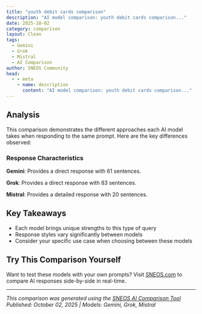 ```yaml
---
title: "youth debit cards comparison"
description: "AI model comparison: youth debit cards comparison..."
date: 2025-10-02
category: comparison
layout: Clean
tags:
  - Gemini
  - Grok
  - Mistral
  - AI Comparison
author: SNEOS Community
head:
  - - meta
    - name: description
      content: "AI model comparison: youth debit cards comparison..."
---
```


<ChatComparison
  title="youth debit cards comparison"
  prompt="youth debit cards comparison"
  :responses='{"Gemini": "Okay, let\u0027s compare youth debit cards. To give you the best comparison, I need a little more information about what you\u0027re looking for. However, I can provide a general overview of common factors and popular card options:\n\n**Factors to Consider When Choosing a Youth Debit Card:**\n\n* **Age Requirements:** What is the minimum age to get the card? Some are available as young as 6, while others start around 13.\n\n* **Fees:**\n * **Monthly Fees:** Many cards are moving away from monthly fees, but it\u0027s still something to check.\n * **ATM Fees:** Are there fees for using ATMs outside of the network?\n * **Overdraft Fees:** Crucially, many youth debit cards *do not* allow overdrafts, which can be a major benefit. Check if the card allows overdraft and associated fees.\n * **Foreign Transaction Fees:** Relevant if the card will be used internationally.\n * **Replacement Card Fees:**\n\n* **Spending Limits:** Daily or monthly spending limits are common and can help manage finances. Consider ATM withdrawal limits as well.\n\n* **Parental Controls:** This is a HUGE factor. Look for features like:\n * **Spending Limits:** Set daily, weekly, or monthly limits.\n * **Spending Categories:** Restrict spending at certain types of merchants (e.g., fast food, online gaming).\n * **Location Tracking:** Some apps allow you to see where the card is being used.\n * **Real-time Notifications:** Receive alerts when the card is used.\n * **Card Lock/Unlock:** The ability to instantly lock the card if it\u0027s lost or stolen.\n * **Transaction Monitoring:** View all transactions and account balances.\n * **Allowance Automation:** Set up recurring allowance payments.\n * **Chores \u0026 Rewards:** Some apps integrate chore tracking and allow you to reward kids for completing tasks.\n\n* **Educational Features:** Some cards and apps include tools to teach kids about budgeting, saving, and investing.\n\n* **FDIC Insurance:** Make sure the card is FDIC-insured (or equivalent coverage for credit unions). This protects your money up to $250,000 per depositor, per insured bank.\n\n* **Mobile App:** The app is the central hub for managing the card, so it should be user-friendly and feature-rich. Consider both the parent\u0027s and the child\u0027s perspectives when evaluating the app.\n\n* **Security:** Look for cards with strong security features, like fraud monitoring and the ability to easily report a lost or stolen card.\n\n* **Reload Options:** How easy is it to add money to the card? Options include:\n * Bank transfer\n * Debit card transfer\n * Direct deposit (if the child has a job)\n * Cash reload at retail locations (may incur fees)\n\n* **Customer Support:** How easy is it to get help if you have a problem?\n\n**Popular Youth Debit Card Options (General Overview):**\n\n* **Greenlight:** One of the most popular options. Strong parental controls, educational features, chore tracking, and investment options (for older teens with parental approval). Subscription fee.\n\n* **BusyKid:** Focuses on chore tracking and allowance automation. Kids can earn, save, share, and invest. Subscription fee.\n\n* **GoHenry:** Solid parental controls, spending limits, and real-time notifications. Customizable cards. Subscription fee.\n\n* **Step:** Combines a secured credit card (for building credit) with a spending account. No interest or fees. Requires a parent or guardian to be a co-signer.\n\n* **Chase First Banking:** Designed for Chase customers. Good parental controls and no monthly fee. Requires a linked Chase checking account.\n\n* **Capital One MONEY Teen Checking Account:** Good for teens and pre-teens. No monthly fee, and it earns interest. Requires a parent or guardian to be a co-signer.\n\n* **Copper:** Debit card and app designed to teach teens about money. Parental controls and educational resources.\n\n* **Akouba:** Debit card and app to help kids and teens manage their finances. Parents can set spending limits, track spending and set tasks to earn money.\n\n**Comparison Table (General - Specifics Will Vary):**\n\n| Feature | Greenlight | BusyKid | GoHenry | Step | Chase First Banking | Capital One MONEY | Copper | Akouba |\n|-----------------------|-------------------|-------------------|-------------------|--------------------|----------------------|----------------------|--------------------|--------------------|\n| **Monthly Fee** | Yes | Yes | Yes | No | No | No | Possible | Possible |\n| **Parental Controls** | Excellent | Good | Excellent | Good | Good | Good | Good | Good |\n| **Age Range** | Varies | Varies | Varies | Varies | Varies | Varies | Varies | Varies |\n| **Educational Tools** | Yes | Yes | Yes | Limited | Limited | Limited | Yes | Yes |\n| **Chores/Allowance** | Yes | Yes | Yes | No | No | No | Possible | Yes |\n| **Investment Options**| Yes (Higher Tier)| Yes | No | No | No | No | No | No |\n\n**To give you a more tailored recommendation, please tell me:**\n\n* **What is the age(s) of the child(ren) who will be using the card?**\n* **What are your most important priorities in a youth debit card (e.g., low fees, strong parental controls, educational features)?**\n* **Do you already bank with a particular institution (e.g., Chase, Capital One)?**\n* **Are you interested in investment options for older teens?**\n\nOnce I have this information, I can provide a more detailed and relevant comparison.\n", "Grok": "Comparing youth debit cards can help parents and young users choose the best option based on features, fees, parental controls, and educational tools. Youth debit cards are typically designed for children and teens under 18, often linked to a parent\u2019s account, and aim to teach financial responsibility. Below is a comparison of some popular youth debit cards in the U.S. and their key features. Note that offerings can vary by region and may change over time, so always check the latest terms on the provider\u0027s website. I\u2019ll focus on widely recognized options like Greenlight, GoHenry, Current, and Step.\n\n### 1. Greenlight\n- **Target Age**: 8-18 years\n- **Monthly Fee**: $4.99-$14.98 (depending on plan; Greenlight Core is $4.99, Greenlight Max and Infinity are higher with added benefits)\n- **Key Features**:\n - Strong parental controls: Set spending limits, block specific stores, and receive real-time transaction alerts.\n - Chore management: Link allowance to completed chores.\n - Savings goals and interest: Kids can earn up to 5% on savings (with higher-tier plans).\n - Investing options: Greenlight Max and Infinity allow fractional stock investments for financial education.\n - Customizable debit card with child\u2019s photo (for a fee).\n- **ATM Fees**: $0 for in-network ATMs; fees may apply for out-of-network.\n- **Pros**:\n - Comprehensive financial education tools.\n - Flexible plans with added perks like identity theft protection (higher tiers).\n- **Cons**:\n - Monthly subscription cost can add up.\n - Replacement card fee ($3.50 unless on higher plans).\n\n### 2. GoHenry\n- **Target Age**: 6-18 years\n- **Monthly Fee**: $4.99 per child (first month often free with promotions)\n- **Key Features**:\n - Parental controls: Set spending rules, block/unblock card, and monitor transactions.\n - Money Missions: Interactive financial literacy lessons and quizzes.\n - Custom cards: Kids can personalize their card design.\n - Allowance automation: Schedule regular deposits.\n- **ATM Fees**: $1.50 per withdrawal in the U.S.; additional fees may apply internationally.\n- **Pros**:\n - Strong focus on financial education with engaging content.\n - Easy-to-use app for both parents and kids.\n- **Cons**:\n - No interest on savings or investing features.\n - Fees for ATM use and card replacement ($3.99).\n\n### 3. Current (Teen Banking)\n- **Target Age**: 13-17 years (requires parental consent)\n- **Monthly Fee**: $0 (no subscription fee)\n- **Key Features**:\n - No minimum balance or overdraft fees.\n - Early direct deposit: Get paid up to 2 days faster.\n - Spending insights: Track spending habits via the app.\n - Limited parental controls compared to others; parent must co-own the account.\n- **ATM Fees**: $0 at over 40,000 Allpoint ATMs; out-of-network fees apply.\n- **Pros**:\n - Free to use with no monthly cost.\n - Good for older teens who want independence.\n- **Cons**:\n - Fewer parental controls and educational tools.\n - No savings interest or chore features.\n\n### 4. Step\n- **Target Age**: 13-18 years (parental sponsorship required)\n- **Monthly Fee**: $0 (no subscription fee)\n- **Key Features**:\n - Builds credit history: Reports positive payment behavior to credit bureaus (unique feature).\n - No fees for overdrafts, minimum balance, or maintenance.\n - Savings goals: Helps teens set and track financial targets.\n - Parental oversight: Parents can monitor activity and fund the account.\n- **ATM Fees**: $0 at over 30,000 ATMs; out-of-network fees apply.\n- **Pros**:\n - Free to use with credit-building potential.\n - Focus on financial independence for teens.\n- **Cons**:\n - Limited parental controls compared to Greenlight or GoHenry.\n - No educational games or chore tracking.\n\n### Comparison Table\n\n| Feature | Greenlight | GoHenry | Current | Step |\n|----------------------|-------------------------|---------------------|--------------------|-------------------|\n| **Target Age** | 8-18 | 6-18 | 13-17 | 13-18 |\n| **Monthly Fee** | $4.99-$14.98 | $4.99/child | $0 | $0 |\n| **Parental Controls**| Strong (limits, alerts)| Strong (limits, alerts) | Moderate | Moderate |\n| **Financial Education** | Savings, investing | Money Missions | Basic tracking | Savings goals |\n| **ATM Fees** | $0 in-network | $1.50/withdrawal | $0 in-network | $0 in-network |\n| **Unique Feature** | Investing options | Custom card designs| Early payday | Credit building |\n| **Card Replacement Fee** | $3.50 (free on higher plans) | $3.99 | Varies | $5 |\n\n### Key Considerations When Choosing\n1. **Age of Child**: Younger kids (under 13) may benefit more from GoHenry or Greenlight due to stricter parental controls and educational content. Older teens might prefer Step or Current for more independence.\n2. **Cost**: If budget is a concern, Current and Step are fee-free, while Greenlight and GoHenry offer more features for a monthly cost.\n3. **Parental Oversight**: Greenlight and GoHenry excel in detailed controls and notifications, ideal for parents wanting close monitoring.\n4. **Financial Education**: Greenlight offers savings interest and investing, while GoHenry focuses on interactive lessons. Step emphasizes credit-building, which is rare for this age group.\n5. **Additional Needs**: Consider if features like chore tracking (Greenlight) or early credit history (Step) align with your goals.\n\n### Recommendation\n- **Best Overall for Younger Kids**: Greenlight \u2013 Comprehensive tools, savings incentives, and parental controls.\n- **Best for Budget-Conscious Families**: Step or Current \u2013 No fees and still offers basic teen banking features.\n- **Best for Financial Literacy**: GoHenry \u2013 Engaging lessons for younger children.\n- **Best for Teens Building Credit**: Step \u2013 Unique credit-building feature for future financial health.\n\nAlways review the latest terms, fee structures, and security features (like FDIC insurance on linked accounts) before signing up. Many of these services offer free trials or first-month-free promotions, so you can test them out. If you\u2019re in a specific region or looking for a local bank option, let me know, and I can research additional youth debit cards tailored to your area! Which features matter most to you?", "Mistral": "Choosing the right youth debit card can help young people learn about financial responsibility while providing them with a convenient way to manage their money. Here\u0027s a comparison of some popular youth debit cards:\n\n### 1. **Greenlight**\n- **Age Range**: 6-18 years\n- **Fees**: $4.99 per month for up to 5 kids\n- **Features**:\n - Parental controls for spending limits and categories\n - Educational content on financial literacy\n - Savings and investment options\n - Real-time alerts and transaction monitoring\n\n### 2. **FamZoo**\n- **Age Range**: All ages\n- **Fees**: $5.99 per month for up to 4 cards\n- **Features**:\n - Parental controls for spending and saving\n - Allowance and chore management\n - Financial education tools\n - Customizable card designs\n\n### 3. **Current**\n- **Age Range**: 13-18 years\n- **Fees**: $36 per year\n- **Features**:\n - Parental controls for spending limits and categories\n - Savings goals and round-up savings\n - Financial education tools\n - Real-time alerts and transaction monitoring\n\n### 4. **GoHenry**\n- **Age Range**: 6-18 years\n- **Fees**: $3.99 per month\n- **Features**:\n - Parental controls for spending limits and categories\n - Savings goals and round-up savings\n - Financial education tools\n - Real-time alerts and transaction monitoring\n\n### 5. **BusyKid**\n- **Age Range**: All ages\n- **Fees**: $3.99 per month for up to 5 kids\n- **Features**:\n - Parental controls for spending and saving\n - Allowance and chore management\n - Financial education tools\n - Investment options\n\n### 6. **Step**\n- **Age Range**: 13-18 years\n- **Fees**: Free\n- **Features**:\n - Parental controls for spending limits and categories\n - Savings goals and round-up savings\n - Financial education tools\n - Real-time alerts and transaction monitoring\n\n### 7. **Copper**\n- **Age Range**: 13-18 years\n- **Fees**: Free\n- **Features**:\n - Parental controls for spending limits and categories\n - Savings goals and round-up savings\n - Financial education tools\n - Real-time alerts and transaction monitoring\n\n### Key Considerations:\n- **Fees**: Some cards have monthly or annual fees, while others are free.\n- **Parental Controls**: Look for features that allow parents to set spending limits and monitor transactions.\n- **Educational Tools**: Many cards offer financial education resources to help kids learn about money management.\n- **Savings Options**: Some cards include savings goals and investment options to encourage saving.\n- **Age Range**: Ensure the card is suitable for the age of the child.\n\n### Conclusion:\nEach of these youth debit cards offers unique features and benefits. The best choice depends on your specific needs, such as budget, parental control preferences, and the age of the child. It\u0027s also a good idea to read reviews and check for any additional fees or limitations before making a decision."}' 
  published-date="09:07"
/>

## Analysis

This comparison demonstrates the different approaches each AI model takes when responding to the same prompt. Here are the key differences observed:

### Response Characteristics

**Gemini**: Provides a direct response with 61 sentences. 

**Grok**: Provides a direct response with 83 sentences. 

**Mistral**: Provides a detailed response with 20 sentences. 

## Key Takeaways

- Each model brings unique strengths to this type of query
- Response styles vary significantly between models
- Consider your specific use case when choosing between these models

## Try This Comparison Yourself

Want to test these models with your own prompts? Visit [SNEOS.com](https://sneos.com) to compare AI responses side-by-side in real-time.

---

*This comparison was generated using the [SNEOS AI Comparison Tool](https://sneos.com)*
*Published: October 02, 2025 | Models: Gemini, Grok, Mistral*
